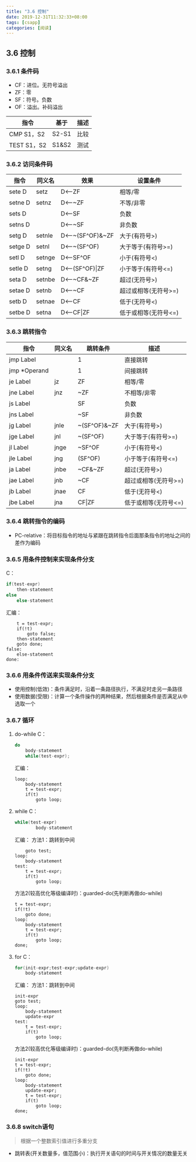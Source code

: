 ```yaml
---
title: "3.6 控制"
date: 2019-12-31T11:32:33+08:00
tags: [csapp]
categories: [阅读]
---
```


## 3.6 控制
### 3.6.1 条件码
- CF：进位。无符号溢出
- ZF：零
- SF：符号。负数
- OF：溢出。补码溢出

| 指令        | 基于  | 描述 |
| ----------- | ----- | ---- |
| CMP S1，S2  | S2-S1 | 比较 |
| TEST S1，S2 | S1&S2 | 测试 |
### 3.6.2 访问条件码
| 指令    | 同义名 | 效果             | 设置条件             |
| ------- | ------ | ---------------- | -------------------- |
| sete D  | setz   | D<——ZF           | 相等/零              |
| setne D | setnz  | D<——~ZF          | 不等/非零            |
| sets D  |        | D<——SF           | 负数                 |
| setns D |        | D<——~SF          | 非负数               |
| setg D  | setnle | D<——~(SF^OF)&~ZF | 大于(有符号>)        |
| setge D | setnl  | D<——~(SF^OF)     | 大于等于(有符号>=)   |
| setl D  | setnge | D<——SF^OF        | 小于(有符号<)        |
| setle D | setng  | D<——(SF^OF)\|ZF  | 小于等于(有符号<=)   |
| seta D  | setnbe | D<——~CF&~ZF      | 超过(无符号>)        |
| setae D | setnb  | D<——~CF          | 超过或相等(无符号>=) |
| setb D  | setnae | D<——CF           | 低于(无符号<)        |
| setbe D | setna  | D<——CF\|ZF       | 低于或相等(无符号<=) |
### 3.6.3 跳转指令
| 指令         | 同义名 | 跳转条件     | 描述                 |
| ------------ | ------ | ------------ | -------------------- |
| jmp Label    |        | 1            | 直接跳转             |
| jmp *Operand |        | 1            | 间接跳转             |
| je Label     | jz     | ZF           | 相等/零              |
| jne Label    | jnz    | ~ZF          | 不相等/非零          |
| js Label     |        | SF           | 负数                 |
| jns Label    |        | ~SF          | 非负数               |
| jg Label     | jnle   | ~(SF^OF)&~ZF | 大于(有符号>)        |
| jge Label    | jnl    | ~(SF^OF)     | 大于等于(有符号>=)   |
| jl Label     | jnge   | ~SF^OF       | 小于(有符号<)        |
| jle Label    | jng    | (SF^OF)      | 小于等于(有符号<=)   |
| ja Label     | jnbe   | ~CF&~ZF      | 超过(无符号>)        |
| jae Label    | jnb    | ~CF          | 超过或相等(无符号>=) |
| jb Label     | jnae   | CF           | 低于(无符号<)        |
| jbe Label    | jna    | CF\|ZF       | 低于或相等(无符号<=) |
### 3.6.4 跳转指令的编码
- PC-relative：将目标指令的地址与紧跟在跳转指令后面那条指令的地址之间的差作为编码
### 3.6.5 用条件控制来实现条件分支
C：
```c
if(test-expr)
    then-statement
else
    else-statement
```
汇编：
```
    t = test-expr;
    if(!t)
        goto false;
    then-statement
    goto done;
false:
    else-statement
done:
```
### 3.6.6 用条件传送来实现条件分支
- 使用控制(低效)：条件满足时，沿着一条路径执行，不满足时走另一条路径
- 使用数据(受限)：计算一个条件操作的两种结果，然后根据条件是否满足从中选取一个
### 3.6.7 循环
1. do-while
    C：
    ```c
    do
        body-statement
        while(test-expr);
    ```
    汇编：
    ```
    loop:
        body-statement
        t = test-expr;
        if(t)
            goto loop;
    ```
2. while
    C：
    ```c
    while(test-expr)
            body-statement
    ```
    汇编：
    方法1：跳转到中间
    ```
        goto test;
    loop:
        body-statement
    test:
        t = test-expr;
        if(t)
            goto loop;
    ```
    方法2(较高优化等级编译时)：guarded-do(先判断再做do-while)
    ```
    t = test-expr;
    if(!t)
        goto done;
    loop:
        body-statement
        t = test-expr;
        if(t)
            goto loop;
    done;
    ```
3. for
    C：
    ```c
    for(init-expr;test-expr;update-expr)
        body-statement
    ```
    汇编：
    方法1：跳转到中间
    ```
    init-expr
    goto test;
    loop:
        body-statement
        update-expr
    test:
        t = test-expr;
        if(t)
            goto loop;
    ```
    方法2(较高优化等级编译时)：guarded-do(先判断再做do-while)
    ```
    init-expr
    t = test-expr;
    if(!t)
        goto done;
    loop:
        body-statement
        update-expr;
        t = test-expr;
        if(t)
            goto loop;
    done;
    ```
### 3.6.8 switch语句
>根据一个整数索引值进行多重分支
- 跳转表(开关数量多，值范围小)：执行开关语句的时间与开关情况的数量无关